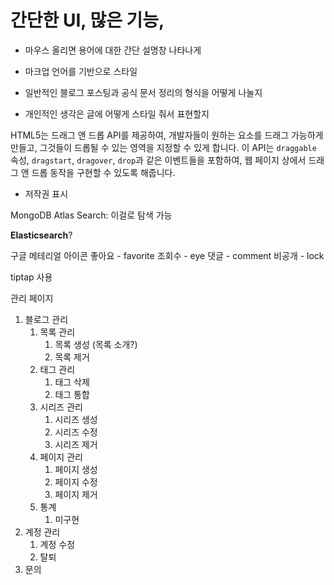 # 간단한 UI, 많은 기능, 

- 마우스 올리면 용어에 대한 간단 설명창 나타나게
- 마크업 언어를 기반으로 스타일

- 일반적인 블로그 포스팅과 공식 문서 정리의 형식을 어떻게 나눌지
- 개인적인 생각은 글에 어떻게 스타일 줘서 표현할지

HTML5는 드래그 앤 드롭 API를 제공하여, 개발자들이 원하는 요소를 드래그 가능하게 만들고, 그것들이 드롭될 수 있는 영역을 지정할 수 있게 합니다. 이 API는 `draggable` 속성, `dragstart`, `dragover`, `drop`과 같은 이벤트들을 포함하여, 웹 페이지 상에서 드래그 앤 드롭 동작을 구현할 수 있도록 해줍니다.

- 저작권 표시

MongoDB Atlas Search:
이걸로 탐색 가능

**Elasticsearch**?

구글 메테리얼 아이콘
좋아요 - favorite
조회수 - eye
댓글 - comment
비공개 - lock

tiptap 사용


관리 페이지
1. 블로그 관리
	1. 목록 관리
		1. 목록 생성 (목록 소개?)
		2. 목록 제거
	2. 태그 관리
		1. 태그 삭제
		2. 태그 통합
	3. 시리즈 관리
		1. 시리즈 생성
		2. 시리즈 수정
		3. 시리즈 제거
	4. 페이지 관리
		1. 페이지 생성
		2. 페이지 수정
		3. 페이지 제거
	5. 통계
		1. 미구현
2. 계정 관리
	1. 계정 수정
	2. 탈퇴
3. 문의